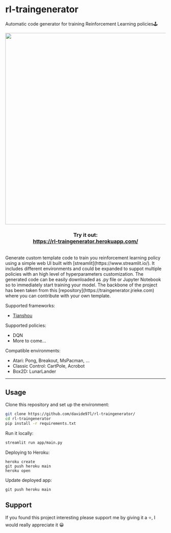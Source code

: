 # rl-traingenerator

Automatic code generator for training Reinforcement Learning policies:joystick:

<p align="center">
    <img src="docs/assets/rl-traingenerator.gif" width=600>
</p>

<h3 align="center">
    Try it out: <br>
    <a href="https://rl-traingenerator.herokuapp.com/">https://rl-traingenerator.herokuapp.com/</a>
</h3>

<br>
Generate custom template code to train you reinforcement learning policy using a simple web UI built with [streamlit](https://www.streamlit.io/).
It includes different environments and could be expanded to suppot multiple policies with an high level of hyperparameters customization.
The generated code can be easily downloaded as .py file or Jupyter Notebook so to immediately start training your model.
The backbone of the project has been taken from this [repository](https://traingenerator.jrieke.com) where you can contribute with your own template.

Supported frameworks:
- [Tianshou](https://github.com/thu-ml/tianshou)

Supported policies:
- DQN
- More to come...

Compatible environments:
- Atari: Pong, Breakout, MsPacman, ...
- Classic Control: CartPole, Acrobot
- Box2D: LunarLander

---

## Usage

Clone this repository and set up the environment:
```bash
git clone https://github.com/davide97l/rl-traingenerator/
cd rl-traingenerator
pip install -r requirements.txt
```
Run it locally:
```bash
streamlit run app/main.py
```
Deploying to Heroku:
```
heroku create
git push heroku main
heroku open
```
Update deployed app:
```
git push heroku main
```

## Support
If you found this project interesting please support me by giving it a :star:, I would really appreciate it :grinning: